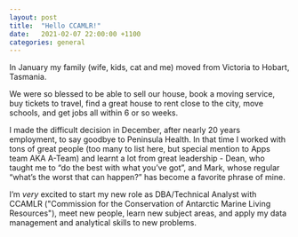 ```yaml
---
layout: post
title:  "Hello CCAMLR!"
date:   2021-02-07 22:00:00 +1100
categories: general
---
```

In January my family (wife, kids, cat and me) moved from Victoria to Hobart, Tasmania.

We were so blessed to be able to sell our house, book a moving service, buy tickets to travel, find a great house to rent close to the city, move schools, and get jobs all within 6 or so weeks.

I made the difficult decision in December, after nearly 20 years employment, to say goodbye to Peninsula Health. In that time I worked with tons of great people (too many to list here, but special mention to Apps team AKA A-Team) and learnt a lot from great leadership - Dean, who taught me to “do the best with what you’ve got”, and Mark, whose regular “what’s the worst that can happen?” has become a favorite phrase of mine. 

I’m _very_ excited to start my new role as DBA/Technical Analyst with CCAMLR ("Commission for the Conservation of Antarctic Marine Living Resources"), meet new people, learn new subject areas, and apply my data management and analytical skills to new problems.
